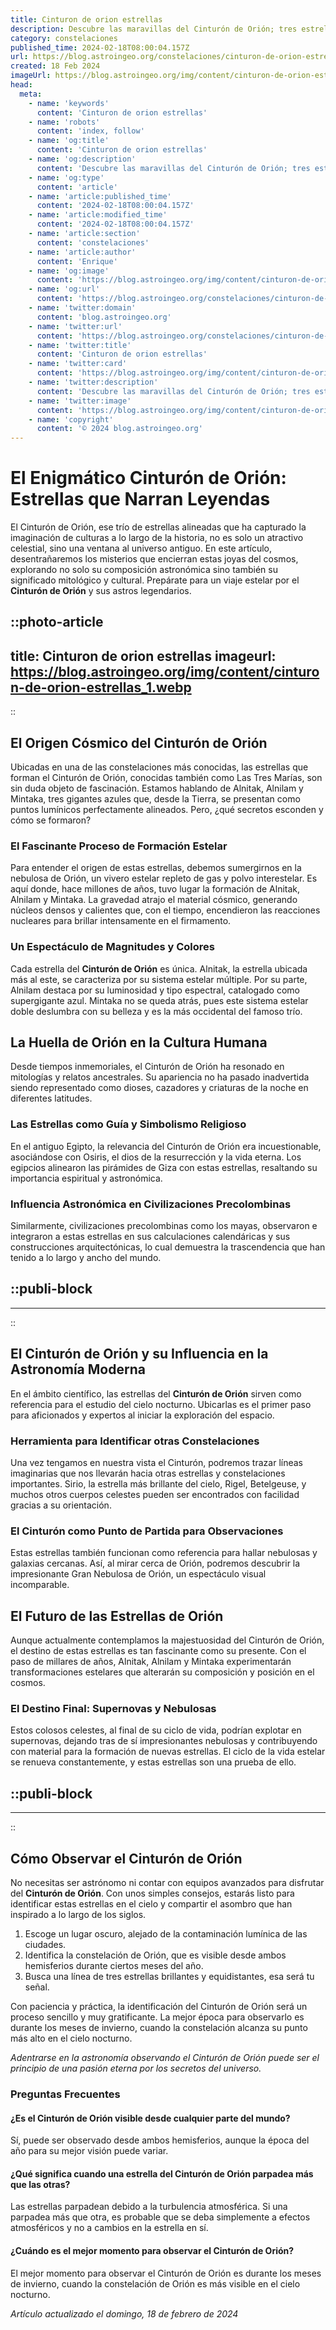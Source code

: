 ```yaml
---
title: Cinturon de orion estrellas
description: Descubre las maravillas del Cinturón de Orión; tres estrellas alineadas que deslumbran en el cosmos y cautivan a los astrónomos.
category: constelaciones
published_time: 2024-02-18T08:00:04.157Z
url: https://blog.astroingeo.org/constelaciones/cinturon-de-orion-estrellas
created: 18 Feb 2024
imageUrl: https://blog.astroingeo.org/img/content/cinturon-de-orion-estrellas_1.webp
head:
  meta:
    - name: 'keywords'
      content: 'Cinturon de orion estrellas'
    - name: 'robots'
      content: 'index, follow'
    - name: 'og:title'
      content: 'Cinturon de orion estrellas'
    - name: 'og:description'
      content: 'Descubre las maravillas del Cinturón de Orión; tres estrellas alineadas que deslumbran en el cosmos y cautivan a los astrónomos.'
    - name: 'og:type'
      content: 'article'
    - name: 'article:published_time'
      content: '2024-02-18T08:00:04.157Z'
    - name: 'article:modified_time'
      content: '2024-02-18T08:00:04.157Z'
    - name: 'article:section'
      content: 'constelaciones'
    - name: 'article:author'
      content: 'Enrique'
    - name: 'og:image'
      content: 'https://blog.astroingeo.org/img/content/cinturon-de-orion-estrellas_1.webp'
    - name: 'og:url'
      content: 'https://blog.astroingeo.org/constelaciones/cinturon-de-orion-estrellas'
    - name: 'twitter:domain'
      content: 'blog.astroingeo.org'
    - name: 'twitter:url'
      content: 'https://blog.astroingeo.org/constelaciones/cinturon-de-orion-estrellas'
    - name: 'twitter:title'
      content: 'Cinturon de orion estrellas'
    - name: 'twitter:card'
      content: 'https://blog.astroingeo.org/img/content/cinturon-de-orion-estrellas_1.webp'
    - name: 'twitter:description'
      content: 'Descubre las maravillas del Cinturón de Orión; tres estrellas alineadas que deslumbran en el cosmos y cautivan a los astrónomos.'
    - name: 'twitter:image'
      content: 'https://blog.astroingeo.org/img/content/cinturon-de-orion-estrellas_1.webp'
    - name: 'copyright'
      content: '© 2024 blog.astroingeo.org'
---
```

# El Enigmático Cinturón de Orión: Estrellas que Narran Leyendas

El Cinturón de Orión, ese trío de estrellas alineadas que ha capturado la imaginación de culturas a lo largo de la historia, no es solo un atractivo celestial, sino una ventana al universo antiguo. En este artículo, desentrañaremos los misterios que encierran estas joyas del cosmos, explorando no solo su composición astronómica sino también su significado mitológico y cultural. Prepárate para un viaje estelar por el **Cinturón de Orión** y sus astros legendarios.


::photo-article
---
title: Cinturon de orion estrellas
imageurl: https://blog.astroingeo.org/img/content/cinturon-de-orion-estrellas_1.webp
---
::


## El Origen Cósmico del Cinturón de Orión

Ubicadas en una de las constelaciones más conocidas, las estrellas que forman el Cinturón de Orión, conocidas también como Las Tres Marías, son sin duda objeto de fascinación. Estamos hablando de Alnitak, Alnilam y Mintaka, tres gigantes azules que, desde la Tierra, se presentan como puntos lumínicos perfectamente alineados. Pero, ¿qué secretos esconden y cómo se formaron?

### El Fascinante Proceso de Formación Estelar
Para entender el origen de estas estrellas, debemos sumergirnos en la nebulosa de Orión, un vivero estelar repleto de gas y polvo interestelar. Es aquí donde, hace millones de años, tuvo lugar la formación de Alnitak, Alnilam y Mintaka. La gravedad atrajo el material cósmico, generando núcleos densos y calientes que, con el tiempo, encendieron las reacciones nucleares para brillar intensamente en el firmamento.

### Un Espectáculo de Magnitudes y Colores
Cada estrella del **Cinturón de Orión** es única. Alnitak, la estrella ubicada más al este, se caracteriza por su sistema estelar múltiple. Por su parte, Alnilam destaca por su luminosidad y tipo espectral, catalogado como supergigante azul. Mintaka no se queda atrás, pues este sistema estelar doble deslumbra con su belleza y es la más occidental del famoso trío.

## La Huella de Orión en la Cultura Humana

Desde tiempos inmemoriales, el Cinturón de Orión ha resonado en mitologías y relatos ancestrales. Su apariencia no ha pasado inadvertida siendo representado como dioses, cazadores y criaturas de la noche en diferentes latitudes.

### Las Estrellas como Guía y Simbolismo Religioso
En el antiguo Egipto, la relevancia del Cinturón de Orión era incuestionable, asociándose con Osiris, el dios de la resurrección y la vida eterna. Los egipcios alinearon las pirámides de Giza con estas estrellas, resaltando su importancia espiritual y astronómica. 

### Influencia Astronómica en Civilizaciones Precolombinas
Similarmente, civilizaciones precolombinas como los mayas, observaron e integraron a estas estrellas en sus calculaciones calendáricas y sus construcciones arquitectónicas, lo cual demuestra la trascendencia que han tenido a lo largo y ancho del mundo.


  ::publi-block
  ---
  ---
  ::
  
  
## El Cinturón de Orión y su Influencia en la Astronomía Moderna

En el ámbito científico, las estrellas del **Cinturón de Orión** sirven como referencia para el estudio del cielo nocturno. Ubicarlas es el primer paso para aficionados y expertos al iniciar la exploración del espacio.

### Herramienta para Identificar otras Constelaciones
Una vez tengamos en nuestra vista el Cinturón, podremos trazar líneas imaginarias que nos llevarán hacia otras estrellas y constelaciones importantes. Sirio, la estrella más brillante del cielo, Rigel, Betelgeuse, y muchos otros cuerpos celestes pueden ser encontrados con facilidad gracias a su orientación.

### El Cinturón como Punto de Partida para Observaciones
Estas estrellas también funcionan como referencia para hallar nebulosas y galaxias cercanas. Así, al mirar cerca de Orión, podremos descubrir la impresionante Gran Nebulosa de Orión, un espectáculo visual incomparable.

## El Futuro de las Estrellas de Orión

Aunque actualmente contemplamos la majestuosidad del Cinturón de Orión, el destino de estas estrellas es tan fascinante como su presente. Con el paso de millares de años, Alnitak, Alnilam y Mintaka experimentarán transformaciones estelares que alterarán su composición y posición en el cosmos.

### El Destino Final: Supernovas y Nebulosas
Estos colosos celestes, al final de su ciclo de vida, podrían explotar en supernovas, dejando tras de sí impresionantes nebulosas y contribuyendo con material para la formación de nuevas estrellas. El ciclo de la vida estelar se renueva constantemente, y estas estrellas son una prueba de ello.


  ::publi-block
  ---
  ---
  ::
  
  
## Cómo Observar el Cinturón de Orión

No necesitas ser astrónomo ni contar con equipos avanzados para disfrutar del **Cinturón de Orión**. Con unos simples consejos, estarás listo para identificar estas estrellas en el cielo y compartir el asombro que han inspirado a lo largo de los siglos.

1. Escoge un lugar oscuro, alejado de la contaminación lumínica de las ciudades.
2. Identifica la constelación de Orión, que es visible desde ambos hemisferios durante ciertos meses del año.
3. Busca una línea de tres estrellas brillantes y equidistantes, esa será tu señal.

Con paciencia y práctica, la identificación del Cinturón de Orión será un proceso sencillo y muy gratificante. La mejor época para observarlo es durante los meses de invierno, cuando la constelación alcanza su punto más alto en el cielo nocturno.

*Adentrarse en la astronomía observando el Cinturón de Orión puede ser el principio de una pasión eterna por los secretos del universo.*

### Preguntas Frecuentes

#### ¿Es el Cinturón de Orión visible desde cualquier parte del mundo?
Sí, puede ser observado desde ambos hemisferios, aunque la época del año para su mejor visión puede variar.

#### ¿Qué significa cuando una estrella del Cinturón de Orión parpadea más que las otras?
Las estrellas parpadean debido a la turbulencia atmosférica. Si una parpadea más que otra, es probable que se deba simplemente a efectos atmosféricos y no a cambios en la estrella en sí.

#### ¿Cuándo es el mejor momento para observar el Cinturón de Orión?
El mejor momento para observar el Cinturón de Orión es durante los meses de invierno, cuando la constelación de Orión es más visible en el cielo nocturno.

_Artículo actualizado el domingo, 18 de febrero de 2024_